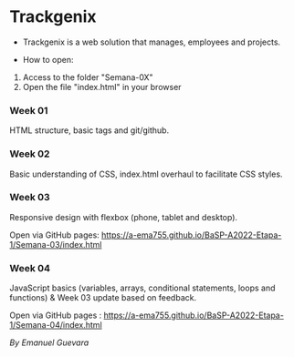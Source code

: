 # Trackgenix
- Trackgenix is a web solution that manages, employees and projects.

- How to open: 
1. Access to the folder "Semana-0X"
2. Open the file "index.html" in your browser
### Week 01
HTML structure, basic tags and git/github.
### Week 02
Basic understanding of CSS, index.html overhaul to facilitate CSS styles.
### Week 03
Responsive design with flexbox (phone, tablet and desktop).

Open via GitHub pages: https://a-ema755.github.io/BaSP-A2022-Etapa-1/Semana-03/index.html
### Week 04
JavaScript basics (variables, arrays, conditional statements, loops and functions) & Week 03 update based on feedback.

Open via GitHub pages : https://a-ema755.github.io/BaSP-A2022-Etapa-1/Semana-04/index.html

_By Emanuel Guevara_